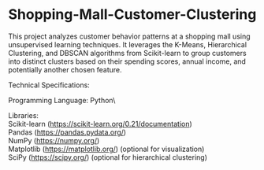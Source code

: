 # Shopping-Mall-Customer-Clustering

This project analyzes customer behavior patterns at a shopping mall using unsupervised learning techniques. It leverages the K-Means, Hierarchical Clustering, and DBSCAN algorithms from Scikit-learn to group customers into distinct clusters based on their spending scores, annual income, and potentially another chosen feature.

Technical Specifications:

Programming Language: Python\

Libraries: \
Scikit-learn (https://scikit-learn.org/0.21/documentation) \
Pandas (https://pandas.pydata.org/) \
NumPy (https://numpy.org/) \
Matplotlib (https://matplotlib.org/) (optional for visualization) \
SciPy (https://scipy.org/) (optional for hierarchical clustering)
